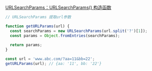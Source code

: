 [URLSearchParams：URLSearchParams() 构造函数](https://developer.mozilla.org/zh-CN/docs/Web/API/URLSearchParams/URLSearchParams)



```javascript
// URLSearchParams 提取url参数

function getURLParams(url) {
  const searchParams = new URLSearchParams(url.split('?')[1]);
  const params = Object.fromEntries(searchParams);
  
  return params;
}

const url = 'www.abc.com/?aa=11&bb=22';
getURLParams(url); // {aa: '11', bb: '22'}

```

